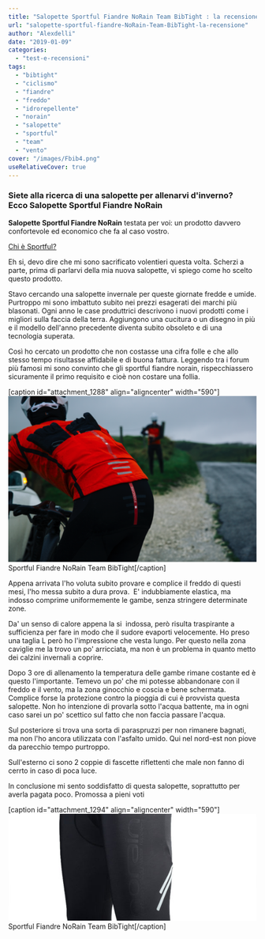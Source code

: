 ```yaml
---
title: "Salopette Sportful Fiandre NoRain Team BibTight : la recensione"
url: "salopette-sportful-fiandre-NoRain-Team-BibTight-la-recensione"
author: "Alexdelli"
date: "2019-01-09"
categories: 
  - "test-e-recensioni"
tags: 
  - "bibtight"
  - "ciclismo"
  - "fiandre"
  - "freddo"
  - "idrorepellente"
  - "norain"
  - "salopette"
  - "sportful"
  - "team"
  - "vento"
cover: "/images/Fbib4.png"
useRelativeCover: true
---
```


### Siete alla ricerca di una salopette per allenarvi d'inverno? Ecco **Salopette Sportful Fiandre NoRain**

**Salopette Sportful Fiandre NoRain** testata per voi: un prodotto davvero confortevole ed economico che fa al caso vostro.

[Chi è Sportful?](https://www.sportful.com/it/about-us/our-history)

Eh si, devo dire che mi sono sacrificato volentieri questa volta. Scherzi a parte, prima di parlarvi della mia nuova salopette, vi spiego come ho scelto questo prodotto.

Stavo cercando una salopette invernale per queste giornate fredde e umide. Purtroppo mi sono imbattuto subito nei prezzi esagerati dei marchi più blasonati. Ogni anno le case produttrici descrivono i nuovi prodotti come i migliori sulla faccia della terra. Aggiungono una cucitura o un disegno in più e il modello dell'anno precedente diventa subito obsoleto e di una tecnologia superata.

Così ho cercato un prodotto che non costasse una cifra folle e che allo stesso tempo risultasse affidabile e di buona fattura. Leggendo tra i forum più famosi mi sono convinto che gli sportful fiandre norain, rispecchiassero sicuramente il primo requisito e cioè non costare una follia.

\[caption id="attachment\_1288" align="aligncenter" width="590"\][![Sportful Fiandre NoRain Team BibTight](images/fbib3-590x394.png)](https://alexdelli.it/wp-content/uploads/2019/01/fbib3.png) Sportful Fiandre NoRain Team BibTight\[/caption\]

Appena arrivata l'ho voluta subito provare e complice il freddo di questi mesi, l'ho messa subito a dura prova.  E' indubbiamente elastica, ma indosso comprime uniformemente le gambe, senza stringere determinate zone.

Da' un senso di calore appena la si  indossa, però risulta traspirante a sufficienza per fare in modo che il sudore evaporti velocemente. Ho preso una taglia L però ho l'impressione che vesta lungo. Per questo nella zona caviglie me la trovo un po' arricciata, ma non è un problema in quanto metto dei calzini invernali a coprire.

Dopo 3 ore di allenamento la temperatura delle gambe rimane costante ed è questo l'importante. Temevo un po' che mi potesse abbandonare con il freddo e il vento, ma la zona ginocchio e coscia e bene schermata. Complice forse la protezione contro la pioggia di cui è provvista questa salopette. Non ho intenzione di provarla sotto l'acqua battente, ma in ogni caso sarei un po' scettico sul fatto che non faccia passare l'acqua.

Sul posteriore si trova una sorta di paraspruzzi per non rimanere bagnati, ma non l'ho ancora utilizzata con l'asfalto umido. Qui nel nord-est non piove da parecchio tempo purtroppo.

Sull'esterno ci sono 2 coppie di fascette riflettenti che male non fanno di cerrto in caso di poca luce.

In conclusione mi sento soddisfatto di questa salopette, soprattutto per averla pagata poco. Promossa a pieni voti

\[caption id="attachment\_1294" align="aligncenter" width="590"\][![Sportful Fiandre NoRain Team BibTight](images/113272-5-590x252.jpg "Sportful Fiandre NoRain Team BibTight")](https://alexdelli.it/wp-content/uploads/2019/01/113272-5.jpg) Sportful Fiandre NoRain Team BibTight\[/caption\]
